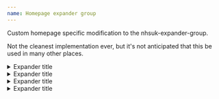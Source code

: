 ```yaml
---
name: Homepage expander group
---
```


Custom homepage specific modification to the nhsuk-expander-group.

Not the cleanest implementation ever, but it's not anticipated that this be used in many other places.

<div class="nhsuk-expander-group app-expander-group--homepage">

  <details class="nhsuk-details nhsuk-expander app-expander--mobile-highlight">
    <summary class="nhsuk-details__summary">
      <span class="nhsuk-details__summary-text">Expander title</span>
    </summary>
    <div class="nhsuk-details__text">
      <p>Content here</p>
    </div>
  </details>

  <details class="nhsuk-details nhsuk-expander">
    <summary class="nhsuk-details__summary">
      <span class="nhsuk-details__summary-text">Expander title</span>
    </summary>
    <div class="nhsuk-details__text">
      <p>Content here</p>
    </div>
  </details>

  <details class="nhsuk-details nhsuk-expander">
    <summary class="nhsuk-details__summary">
      <span class="nhsuk-details__summary-text">Expander title</span>
    </summary>
    <div class="nhsuk-details__text">
      <p>Content here</p>
    </div>
  </details>

  <details class="nhsuk-details nhsuk-expander">
    <summary class="nhsuk-details__summary">
      <span class="nhsuk-details__summary-text">Expander title</span>
    </summary>
    <div class="nhsuk-details__text">
      <p>Content here</p>
    </div>
  </details>

</div>
